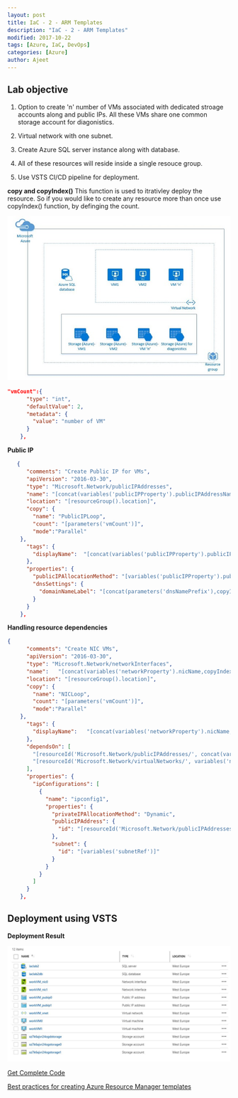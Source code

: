 ```yaml
---
layout: post
title: IaC - 2 - ARM Templates
description: "IaC - 2 - ARM Templates"
modified: 2017-10-22
tags: [Azure, IaC, DevOps]
categories: [Azure]
author: Ajeet
---
```

## Lab objective 

1. Option to create 'n' number of VMs associated with dedicated stroage accounts along and public IPs. All these VMs share one common storage account for diagonistics.

2.  Virtual network with one subnet. 

3.  Create Azure SQL server instance along with database.

4. All of these resources will reside inside a single resouce group.

5. Use VSTS CI/CD pipeline for deployment.

**copy and copyIndex()**
This function is used to itrativley deploy the resource. So if you would like to create any resource more than once use copyIndex() function, by definging the count.  

![](/images/posts/iac/iaclab2_arch.JPG)

```JSON
"vmCount":{
      "type": "int",
      "defaultValue": 2,
      "metadata": {
        "value": "number of VM"
      }
    },
```

**Public IP**

```JSON
   {
      "comments": "Create Public IP for VMs",
      "apiVersion": "2016-03-30",
      "type": "Microsoft.Network/publicIPAddresses",
      "name": "[concat(variables('publicIPProperty').publicIPAddressName,copyIndex())]",
      "location": "[resourceGroup().location]",
      "copy": {
        "name": "PublicIPLoop",
        "count": "[parameters('vmCount')]",
        "mode":"Parallel"
    },
      "tags": {
        "displayName":  "[concat(variables('publicIPProperty').publicIPAddressName,copyIndex())]"
      },
      "properties": {
        "publicIPAllocationMethod": "[variables('publicIPProperty').publicIPAddressType]",
        "dnsSettings": {
          "domainNameLabel": "[concat(parameters('dnsNamePrefix'),copyIndex())]"
        }
      }
    },
```

**Handling resource dependencies**

```JSON
{
      "comments": "Create NIC VMs",
      "apiVersion": "2016-03-30",
      "type": "Microsoft.Network/networkInterfaces",
      "name":   "[concat(variables('networkProperty').nicName,copyIndex())]",    
      "location": "[resourceGroup().location]",
      "copy": {
        "name": "NICLoop",
        "count": "[parameters('vmCount')]",
        "mode":"Parallel"
    },
      "tags": {
        "displayName":   "[concat(variables('networkProperty').nicName,copyIndex())]"       
      },
      "dependsOn": [
        "[resourceId('Microsoft.Network/publicIPAddresses/', concat(variables('publicIPProperty').publicIPAddressName,copyIndex()))]",
        "[resourceId('Microsoft.Network/virtualNetworks/', variables('networkProperty').virtualNetworkName)]"
      ],
      "properties": {
        "ipConfigurations": [
          {
            "name": "ipconfig1",
            "properties": {
              "privateIPAllocationMethod": "Dynamic",
              "publicIPAddress": {
                "id": "[resourceId('Microsoft.Network/publicIPAddresses', concat(variables('publicIPProperty').publicIPAddressName,copyIndex()))]"
              },
              "subnet": {
                "id": "[variables('subnetRef')]"
              }
            }
          }
        ]
      }
    },
```

## Deployment using VSTS

**Deployment Result**

![](/images/posts/iac/Iaclab2.JPG)

[Get Complete Code](https://github.com/AjeetChouksey/IaCLab/tree/master/IaC101_2)

[Best practices for creating Azure Resource Manager templates](https://docs.microsoft.com/en-us/azure/azure-resource-manager/resource-manager-template-best-practices)